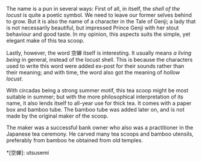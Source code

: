 The name is a pun in several ways: First of all, in itself, the *shell of the locust* is quite a poetic symbol. We need to leave our former selves behind to grow. But it is also the name of a character in the Tale of Genji; a lady that is not necessarily beautiful, but impressed Prince Genji with her stout behaviour and good taste. In my opinion, this aspects suits the simple, yet elegant make of this tea scoop.

Lastly, however, the word 空蝉 itself is interesting. It usually means *a living being* in general, instead of the locust shell. This is because the characters used to write this word were added ex-post for their sounds rather than their meaning; and with time, the word also got the meaning of *hollow locust*.

With circadas being a strong summer motif, this tea scoop might be most suitable in summer; but with the more philosophical interpretation of its name, it also lends itself to all-year use for thick tea. It comes with a paper box and bamboo tube. The bamboo tube was added later on, and is not made by the original maker of the scoop.

The maker was a successful bank owner who also was a practitioner in the Japanese tea ceremony. He carved many tea scoops and bamboo utensils, preferably from bamboo he obtained from old temples.

*[空蝉]: utsusemi
